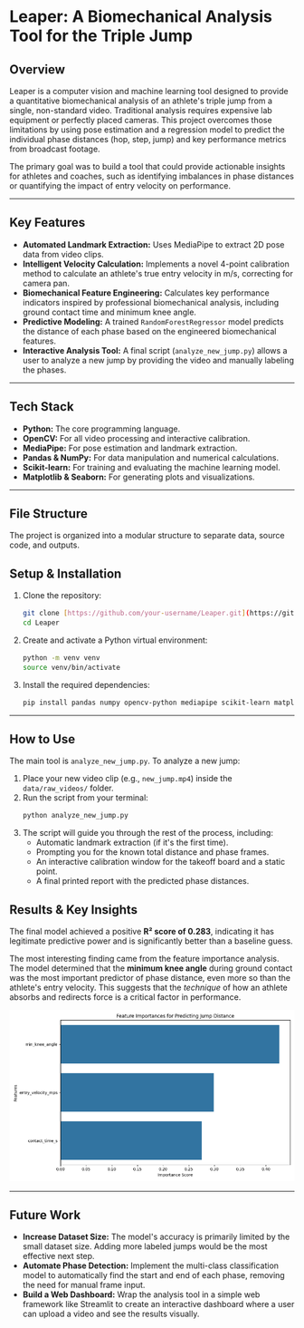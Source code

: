 # Leaper: A Biomechanical Analysis Tool for the Triple Jump


## Overview

Leaper is a computer vision and machine learning tool designed to provide a quantitative biomechanical analysis of an athlete's triple jump from a single, non-standard video. Traditional analysis requires expensive lab equipment or perfectly placed cameras. This project overcomes those limitations by using pose estimation and a regression model to predict the individual phase distances (hop, step, jump) and key performance metrics from broadcast footage.

The primary goal was to build a tool that could provide actionable insights for athletes and coaches, such as identifying imbalances in phase distances or quantifying the impact of entry velocity on performance.

---

## Key Features

* **Automated Landmark Extraction:** Uses MediaPipe to extract 2D pose data from video clips.
* **Intelligent Velocity Calculation:** Implements a novel 4-point calibration method to calculate an athlete's true entry velocity in m/s, correcting for camera pan.
* **Biomechanical Feature Engineering:** Calculates key performance indicators inspired by professional biomechanical analysis, including ground contact time and minimum knee angle.
* **Predictive Modeling:** A trained `RandomForestRegressor` model predicts the distance of each phase based on the engineered biomechanical features.
* **Interactive Analysis Tool:** A final script (`analyze_new_jump.py`) allows a user to analyze a new jump by providing the video and manually labeling the phases.

---

## Tech Stack

* **Python:** The core programming language.
* **OpenCV:** For all video processing and interactive calibration.
* **MediaPipe:** For pose estimation and landmark extraction.
* **Pandas & NumPy:** For data manipulation and numerical calculations.
* **Scikit-learn:** For training and evaluating the machine learning model.
* **Matplotlib & Seaborn:** For generating plots and visualizations.

---

## File Structure

The project is organized into a modular structure to separate data, source code, and outputs.

## Setup & Installation

1.  Clone the repository:
    ```bash
    git clone [https://github.com/your-username/Leaper.git](https://github.com/your-username/Leaper.git)
    cd Leaper
    ```
2.  Create and activate a Python virtual environment:
    ```bash
    python -m venv venv
    source venv/bin/activate
    ```
3.  Install the required dependencies:
    ```bash
    pip install pandas numpy opencv-python mediapipe scikit-learn matplotlib seaborn tqdm joblib
    ```

---

## How to Use

The main tool is `analyze_new_jump.py`. To analyze a new jump:

1.  Place your new video clip (e.g., `new_jump.mp4`) inside the `data/raw_videos/` folder.
2.  Run the script from your terminal:
    ```bash
    python analyze_new_jump.py
    ```
3.  The script will guide you through the rest of the process, including:
    * Automatic landmark extraction (if it's the first time).
    * Prompting you for the known total distance and phase frames.
    * An interactive calibration window for the takeoff board and a static point.
    * A final printed report with the predicted phase distances.


## Results & Key Insights

The final model achieved a positive **R² score of 0.283**, indicating it has legitimate predictive power and is significantly better than a baseline guess.

The most interesting finding came from the feature importance analysis. The model determined that the **minimum knee angle** during ground contact was the most important predictor of phase distance, even more so than the athlete's entry velocity. This suggests that the *technique* of how an athlete absorbs and redirects force is a critical factor in performance.

![Feature Importance Plot](reports/feature_importances.png)

---

## Future Work

* **Increase Dataset Size:** The model's accuracy is primarily limited by the small dataset size. Adding more labeled jumps would be the most effective next step.
* **Automate Phase Detection:** Implement the multi-class classification model to automatically find the start and end of each phase, removing the need for manual frame input.
* **Build a Web Dashboard:** Wrap the analysis tool in a simple web framework like Streamlit to create an interactive dashboard where a user can upload a video and see the results visually.
